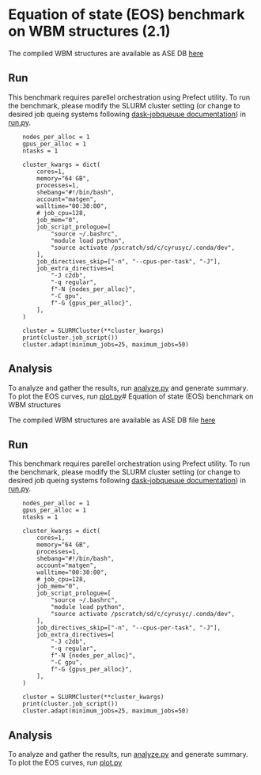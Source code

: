 # Equation of state (EOS) benchmark on WBM structures (2.1)

The compiled WBM structures are available as ASE DB [here](../wbm_structures.db)

## Run

This benchmark requires parellel orchestration using Prefect utility. To run the benchmark, please modify the SLURM cluster setting (or change to desired job queing systems following [dask-jobqueuue documentation](https://jobqueue.dask.org/en/latest/)) in [run.py](run.py).


```
    nodes_per_alloc = 1
    gpus_per_alloc = 1
    ntasks = 1

    cluster_kwargs = dict(
        cores=1,
        memory="64 GB",
        processes=1,
        shebang="#!/bin/bash",
        account="matgen",
        walltime="00:30:00",
        # job_cpu=128,
        job_mem="0",
        job_script_prologue=[
            "source ~/.bashrc",
            "module load python",
            "source activate /pscratch/sd/c/cyrusyc/.conda/dev",
        ],
        job_directives_skip=["-n", "--cpus-per-task", "-J"],
        job_extra_directives=[
            "-J c2db",
            "-q regular",
            f"-N {nodes_per_alloc}",
            "-C gpu",
            f"-G {gpus_per_alloc}",
        ],
    )

    cluster = SLURMCluster(**cluster_kwargs)
    print(cluster.job_script())
    cluster.adapt(minimum_jobs=25, maximum_jobs=50)
```

## Analysis

To analyze and gather the results, run [analyze.py](analyze.py) and generate summary. To plot the EOS curves, run [plot.py](plot.py)# Equation of state (EOS) benchmark on WBM structures

The compiled WBM structures are available as ASE DB file [here](../wbm_structures.db)

## Run

This benchmark requires parellel orchestration using Prefect utility. To run the benchmark, please modify the SLURM cluster setting (or change to desired job queing systems following [dask-jobqueuue documentation](https://jobqueue.dask.org/en/latest/)) in [run.py](run.py).


```
    nodes_per_alloc = 1
    gpus_per_alloc = 1
    ntasks = 1

    cluster_kwargs = dict(
        cores=1,
        memory="64 GB",
        processes=1,
        shebang="#!/bin/bash",
        account="matgen",
        walltime="00:30:00",
        # job_cpu=128,
        job_mem="0",
        job_script_prologue=[
            "source ~/.bashrc",
            "module load python",
            "source activate /pscratch/sd/c/cyrusyc/.conda/dev",
        ],
        job_directives_skip=["-n", "--cpus-per-task", "-J"],
        job_extra_directives=[
            "-J c2db",
            "-q regular",
            f"-N {nodes_per_alloc}",
            "-C gpu",
            f"-G {gpus_per_alloc}",
        ],
    )

    cluster = SLURMCluster(**cluster_kwargs)
    print(cluster.job_script())
    cluster.adapt(minimum_jobs=25, maximum_jobs=50)
```

## Analysis

To analyze and gather the results, run [analyze.py](analyze.py) and generate summary. To plot the EOS curves, run [plot.py](plot.py)